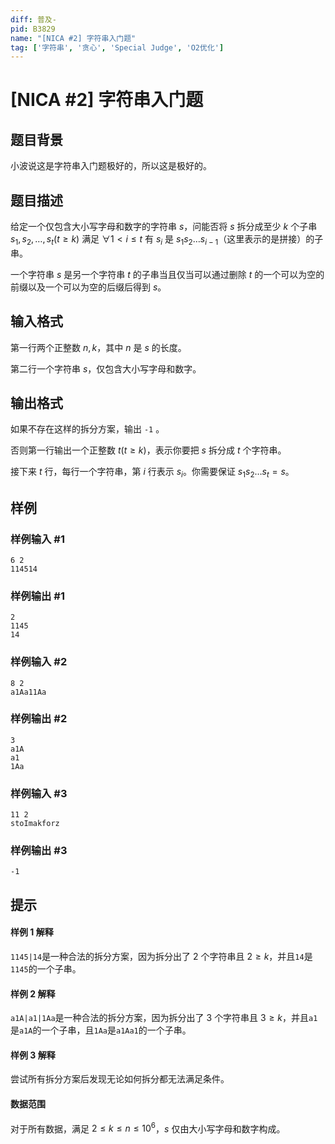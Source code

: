 ```yaml
---
diff: 普及-
pid: B3829
name: "[NICA #2] 字符串入门题"
tag: ['字符串', '贪心', 'Special Judge', 'O2优化']
---
```

# [NICA #2] 字符串入门题
## 题目背景

小波说这是字符串入门题极好的，所以这是极好的。
## 题目描述

给定一个仅包含大小写字母和数字的字符串 $s$，问能否将 $s$ 拆分成至少 $k$ 个子串 $s_1,s_2,\dots,s_t(t\ge k)$ 满足 $\forall 1<i\le t$ 有 $s_i$ 是 $s_1s_2\dots s_{i-1}$（这里表示的是拼接）的子串。

一个字符串 $s$ 是另一个字符串 $t$ 的子串当且仅当可以通过删除 $t$ 的一个可以为空的前缀以及一个可以为空的后缀后得到 $s$。
## 输入格式

第一行两个正整数 $n,k$，其中 $n$ 是 $s$ 的长度。

第二行一个字符串 $s$，仅包含大小写字母和数字。
## 输出格式

如果不存在这样的拆分方案，输出 `-1` 。

否则第一行输出一个正整数 $t(t\ge k)$，表示你要把 $s$ 拆分成 $t$ 个字符串。

接下来 $t$ 行，每行一个字符串，第 $i$ 行表示 $s_i$。你需要保证 $s_1s_2\dots s_t=s$。
## 样例

### 样例输入 #1
```
6 2
114514
```
### 样例输出 #1
```
2
1145
14
```
### 样例输入 #2
```
8 2
a1Aa11Aa
```
### 样例输出 #2
```
3
a1A
a1
1Aa
```
### 样例输入 #3
```
11 2
stoImakforz
```
### 样例输出 #3
```
-1
```
## 提示

#### 样例 1 解释

`1145|14`是一种合法的拆分方案，因为拆分出了 $2$ 个字符串且 $2\ge k$，并且`14`是`1145`的一个子串。

#### 样例 2 解释

`a1A|a1|1Aa`是一种合法的拆分方案，因为拆分出了 $3$ 个字符串且 $3\ge k$，并且`a1`是`a1A`的一个子串，且`1Aa`是`a1Aa1`的一个子串。

#### 样例 3 解释

尝试所有拆分方案后发现无论如何拆分都无法满足条件。

#### 数据范围

对于所有数据，满足 $2\le k\le n\le 10^6$，$s$ 仅由大小写字母和数字构成。
